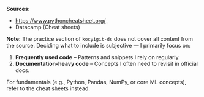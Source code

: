 **Sources:**
- https://www.pythoncheatsheet.org/_
- Datacamp (Cheat sheets)

**Note:** The practice section of `kocyigit-ds` does not cover all content from the source. Deciding what to include is subjective — I primarily focus on:

1. **Frequently used code** – Patterns and snippets I rely on regularly.
2. **Documentation-heavy code** – Concepts I often need to revisit in official docs.

For fundamentals (e.g., Python, Pandas, NumPy, or core ML concepts), refer to the cheat sheets instead.